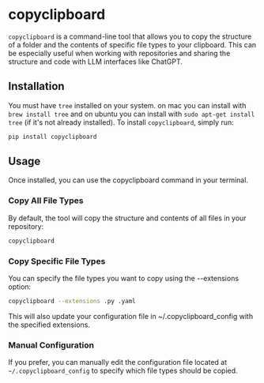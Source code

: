 # copyclipboard

`copyclipboard` is a command-line tool that allows you to copy the structure of a folder and the contents of specific file types to your clipboard. This can be especially useful when working with repositories and sharing the structure and code with LLM interfaces like ChatGPT.

## Installation
You must have `tree` installed on your system. on mac you can install with `brew install tree` and on ubuntu you can install with `sudo apt-get install tree` (if it's not already installed).
To install `copyclipboard`, simply run:

```bash
pip install copyclipboard
```

## Usage

Once installed, you can use the copyclipboard command in your terminal.

### Copy All File Types
By default, the tool will copy the structure and contents of all files in your repository:

```bash
copyclipboard
```

### Copy Specific File Types
You can specify the file types you want to copy using the --extensions option:

```bash
copyclipboard --extensions .py .yaml
```

This will also update your configuration file in ~/.copyclipboard_config with the specified extensions.

### Manual Configuration
If you prefer, you can manually edit the configuration file located at `~/.copyclipboard_config` to specify which file types should be copied.


